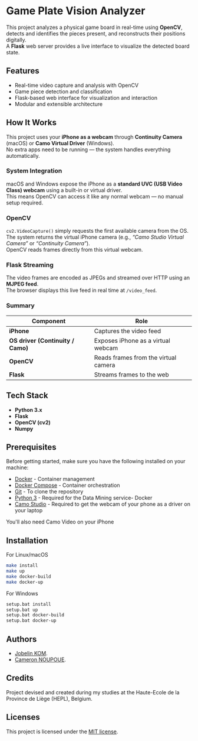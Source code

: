 # Game Plate Vision Analyzer

This project analyzes a physical game board in real-time using **OpenCV**, detects and identifies the pieces present, and reconstructs their positions digitally.  
A **Flask** web server provides a live interface to visualize the detected board state.

## Features
- Real-time video capture and analysis with OpenCV  
- Game piece detection and classification  
- Flask-based web interface for visualization and interaction  
- Modular and extensible architecture  

## How It Works

This project uses your **iPhone as a webcam** through **Continuity Camera** (macOS) or **Camo Virtual Driver** (Windows).  
No extra apps need to be running — the system handles everything automatically.

### System Integration

macOS and Windows expose the iPhone as a **standard UVC (USB Video Class) webcam** using a built-in or virtual driver.  
This means OpenCV can access it like any normal webcam — no manual setup required.

### OpenCV

`cv2.VideoCapture()` simply requests the first available camera from the OS.  
The system returns the virtual iPhone camera (e.g., *“Camo Studio Virtual Camera”* or *“Continuity Camera”*).  
OpenCV reads frames directly from this virtual webcam.

### Flask Streaming

The video frames are encoded as JPEGs and streamed over HTTP using an **MJPEG feed**.  
The browser displays this live feed in real time at `/video_feed`.

### Summary

| Component | Role |
|------------|------|
| **iPhone** | Captures the video feed |
| **OS driver (Continuity / Camo)** | Exposes iPhone as a virtual webcam |
| **OpenCV** | Reads frames from the virtual camera |
| **Flask** | Streams frames to the web |

## Tech Stack
- **Python 3.x**
- **Flask**
- **OpenCV (cv2)**
- **Numpy**

## Prerequisites

Before getting started, make sure you have the following installed on your machine:

- [Docker](https://www.docker.com/products/docker-desktop) - Container management
- [Docker Compose](https://docs.docker.com/compose/) - Container orchestration
- [Git](https://git-scm.com/) - To clone the repository
- [Python 3](https://www.python.org/) - Required for the Data Mining service- Docker
- [Camo Studio](camo.studio) - Required to get the webcam of your phone as a driver on your laptop

You'll also need Camo Video on your iPhone

## Installation

For Linux/macOS

```bash
make install
make up
make docker-build
make docker-up
```

For Windows

```bash
setup.bat install
setup.bat up
setup.bat docker-build
setup.bat docker-up
``` 

## Authors

- [Jobelin KOM](https://linkedin.com/in/jobelin-kom/).
- [Cameron NOUPOUE](https://linkedin.com/in/cnoupoue/).

## Credits 

Project devised and created during my studies at the Haute-Ecole de la Province de Liège (HEPL), Belgium.

## Licenses

This project is licensed under the [MIT license](https://mit-license.org/).
